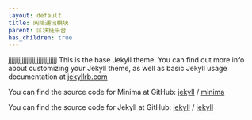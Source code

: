 ```yaml
---
layout: default
title: 网络通讯模块
parent: 区块链平台
has_children: true
---
```

jjjjjjjjjjjjjjjjjjjjjjjjjjjjj
This is the base Jekyll theme. You can find out more info about customizing your Jekyll theme, as well as basic Jekyll usage documentation at [jekyllrb.com](https://jekyllrb.com/)

You can find the source code for Minima at GitHub:
[jekyll][jekyll-organization] /
[minima](https://github.com/jekyll/minima)

You can find the source code for Jekyll at GitHub:
[jekyll][jekyll-organization] /
[jekyll](https://github.com/jekyll/jekyll)


[jekyll-organization]: https://github.com/jekyll
